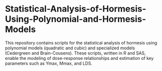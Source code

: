 # Statistical-Analysis-of-Hormesis-Using-Polynomial-and-Hormesis-Models
This repository contains scripts for the statistical analysis of hormesis using polynomial models (quadratic and cubic) and specialized models (Cedergreen and Brain-Cousens). These scripts, written in R and SAS, enable the modeling of dose-response relationships and estimation of key parameters such as Ymax, Mmax, and LDS.
